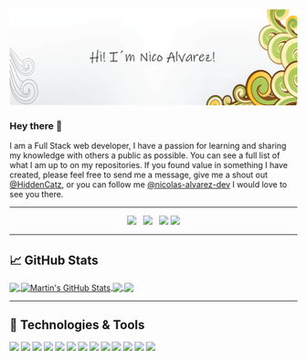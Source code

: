 <img src="./assets/githubBanner.svg">



### Hey there 👋

I am a Full Stack web developer, I have a passion for learning and sharing my knowledge with others a public as possible. You can see a full list of what I am up to on my repositories. If you found value in something I have created, please feel free to send me a message, give me a shout out [@HiddenCatz](https://twitter.com/HiddenCatz), or you can follow me [@nicolas-alvarez-dev](https://www.linkedin.com/in/nicolas-alvarez-dev/) I would love to see you there.

---

<p align='center'>
<a href="https://twitter.com/HiddenCatz"><img height="30" src="https://github.com/WaylonWalker/WaylonWalker/blob/main/icon/twitter.png?raw=true"></a>&nbsp;&nbsp;
<a href="https://instagram.com/this.nicolas"><img height="30" src="https://github.com/WaylonWalker/WaylonWalker/blob/main/icon/instagram.jpg?raw=true"></a>&nbsp;&nbsp;
<a href="https://www.buymeacoffee.com/HiddenCa"><img height="30" src="https://github.com/WaylonWalker/WaylonWalker/blob/main/icon/by-me-a-coffee.png?raw=true"></a>
<a href="https://www.linkedin.com/in/nicolas-alvarez-dev/"><img height="30" src="https://github.com/WaylonWalker/WaylonWalker/blob/main/icon/linkedin.png?raw=true"></a>
</p>

---

## &#x1f4c8; GitHub Stats

<a href="https://github.com/NiAlvarez/NiAlvarez">
  <img align="center" src="https://github-readme-stats.vercel.app/api/top-langs/?username=NiAlvarez&hide=java,html&title_color=ffffff&text_color=c9cacc&icon_color=2bbc8a&bg_color=1d1f21" />
</a>
<a href="https://github.com/NiAlvarez/NiAlvarez">
  <img align="center" src="https://github-readme-stats.vercel.app/api?username=NiAlvarez&show_icons=true&line_height=27&count_private=true&title_color=ffffff&text_color=c9cacc&icon_color=2bbc8a&bg_color=1d1f21" alt="Martin's GitHub Stats" />
</a>

<a href="https://github.com/NiAlvarez/rest-server-notas">
  <img align="center" src="https://github-readme-stats.vercel.app/api/pin/?username=NiAlvarez&repo=rest-server-notas&title_color=ffffff&text_color=c9cacc&icon_color=2bbc8a&bg_color=1d1f21" />
</a>


<a href="https://github.com/NiAlvarez/Portfolio">
  <img align="center" src="https://github-readme-stats.vercel.app/api/pin/?username=NiAlvarez&repo=Portfolio&title_color=ffffff&text_color=c9cacc&icon_color=2bbc8a&bg_color=1d1f21" />
</a>    

---

## 🔧 Technologies & Tools
![](https://img.shields.io/badge/Code-Python-informational?style=flat&logo=python&logoColor=white&color=2bbc8a)
![](https://img.shields.io/badge/Code-HTML-informational?style=flat&logo=HTML&logoColor=white&color=2bbc8a)
![](https://img.shields.io/badge/Code-JavaScript-informational?style=flat&logo=javascript&logoColor=white&color=2bbc8a)
![](https://img.shields.io/badge/Code-Vue-informational?style=flat&logo=vue.js&logoColor=white&color=2bbc8a)
![](https://img.shields.io/badge/Code-HTML5-informational?style=flat&logo=HTML5&logoColor=white&color=2bbc8a)
![](https://img.shields.io/badge/Code-CSS3-informational?style=flat&logo=CSS3&logoColor=white&color=2bbc8a)
![](https://img.shields.io/badge/Code-Angular-informational?style=flat&logo=Angular&logoColor=white&color=2bbc8a)
![](https://img.shields.io/badge/Code-React-informational?style=flat&logo=React&logoColor=white&color=2bbc8a)
![](https://img.shields.io/badge/Shell-Bash-informational?style=flat&logo=gnu-bash&logoColor=white&color=2bbc8a)
![](https://img.shields.io/badge/Tools-PostgreSQL-informational?style=flat&logo=postgresql&logoColor=white&color=2bbc8a)
![](https://img.shields.io/badge/Tools-MongoDB-informational?style=flat&logo=MongoDB&logoColor=white&color=2bbc8a)
![](https://img.shields.io/badge/Tools-Firebase-informational?style=flat&logo=Firebase&logoColor=white&color=2bbc8a)
![](https://img.shields.io/badge/Tools-Docker-informational?style=flat&logo=docker&logoColor=white&color=2bbc8a)


